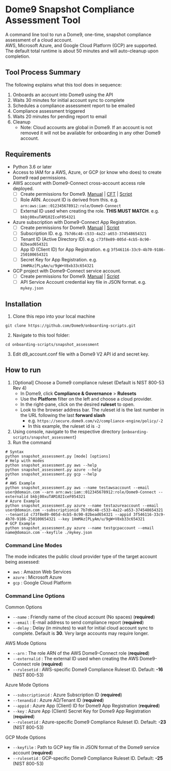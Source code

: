 # **Dome9 Snapshot Compliance Assessment Tool** #
A command line tool to run a Dome9, one-time, snapshot compliance assessment of a cloud account.<br/>
AWS, Microsoft Azure, and Google Cloud Platform (GCP) are supported. The default total runtime is about 50 minutes and will auto-cleanup upon completion.

## Tool Process Summary ##
The following explains what this tool does in sequence:
1. Onboards an account into Dome9 using the API
2. Waits 30 minutes for initial account sync to complete 
3. Schedules a compliance assessment report to be emailed
4. Compliance assessment triggered 
5. Waits 20 minutes for pending report to email
6. Cleanup 
   * Note: Cloud accounts are global in Dome9. If an account is not removed it will not be available for onboarding in any other Dome9 account.

## Requirements ##
* Python 3.6 or later
* Access to IAM for a AWS, Azure, or GCP (or know who does) to create Dome9 read permissions.
* AWS account with Dome9-Connect cross-account access role deployed.
   *  [ ] Create permissions for Dome9. [Manual](https://helpcenter.dome9.com/hc/en-us/articles/360003994613-Onboard-an-AWS-Account) | [CFT](https://github.com/Dome9/onboarding-scripts/tree/master/AWS/cloudformation) | [Script](https://github.com/Dome9/onboarding-scripts/tree/master/AWS/cft_with_d9_api_automation)
   * [ ] Role ARN. Account ID is derived from this. e.g. ```arn:aws:iam::012345678912:role/Dome9-Connect```
   * [ ] External ID used when creating the role. **THIS MUST MATCH**. e.g. ```bkbj00xuTAM102IceF054321```
* Azure subscription with Dome9-Connect App Registration. 
   * [ ] Create permissions for Dome9. [Manual](https://helpcenter.dome9.com/hc/en-us/articles/360003994693-Onboard-an-Azure-Subscription-to-Dome9) | [Script](https://github.com/Dome9/onboarding-scripts/tree/master/Azure) 
   * [ ] Subscription ID. e.g. ```7b7d6c48-c533-4a22-a653-374548654321```
   * [ ] Tenant ID (Active Directory ID). e.g. ```c73f8e89-005d-4cb5-8c90-82bead654321```
   * [ ] App ID (Client ID) for App Registration.  e.g ```3f546116-33c9-4b70-9186-250100654321```
   * [ ] Secret Key for App Registration. e.g. ```1HmMAz[PLyAm/u/9gW+V8xb33c654321```
* GCP project with Dome9-Connect service account. 
   * [ ] Create permissions for Dome9. [Manual](https://helpcenter.dome9.com/hc/en-us/articles/360003962974-Onboard-a-Google-Cloud-Project-to-Dome9) | [Script](https://github.com/Dome9/onboarding-scripts/tree/master/GCP) 
   * [ ] API Service Account credential key file in JSON format. e.g. ```mykey.json```

## Installation ##
1. Clone this repo into your local machine

```git clone https://github.com/Dome9/onboarding-scripts.git```

2. Navigate to this tool folder:

```cd onboarding-scripts/snapshot_assessment```

3. Edit d9_account.conf file with a Dome9 V2 API id and secret key.


## How to run ##
1. [Optional] Choose a Dome9 compliance ruleset (Default is NIST 800-53 Rev 4)
   * In Dome9, click **Compliance & Governance**  > **Rulesets**
   * Use the **Platform** filter on the left and choose a cloud provider.
   * In the right-pane, click on the desired **ruleset** to open.
   * Look to the browser address bar. The ruleset id is the last number in the URL following the last **forward slash**
     *  e.g. ```https://secure.dome9.com/v2/compliance-engine/policy/-2``` 
     * In this  example, the ruleset id is ```-2```
2. Using console, navigate to the respective directory (`onboarding-scripts/snapshot_assessment`)
3. Run the command 
```
# Syntax
python snapshot_assessment.py [mode] [options] 
# Help with modes
python snapshot_assessment.py aws --help 
python snapshot_assessment.py azure --help 
python snapshot_assessment.py gcp --help 
#
# AWS Example
python snapshot_assessment.py aws --name testawsaccount --email user@domain.com --arn arn:aws:iam::012345678912:role/Dome9-Connect --externalid bkbj00xuTAM102IceF054321
# Azure Example
python snapshot_assessment.py azure --name testazureaccount --email user@domain.com --subscriptionid 7b7d6c48-c533-4a22-a653-374548654321 --tenantid c73f8e89-005d-4cb5-8c90-82bead654321 --appid 3f546116-33c9-4b70-9186-250100654321 --key 1HmMAz[PLyAm/u/9gW+V8xb33c654321
# GCP Example
python snapshot_assessment.py azure --name testgcpaccount --email name@domain.com --keyfile ./mykey.json
```
### Command Line Modes ###
The mode indicates the public cloud provider type of the target account being assessed:
* ```aws``` : Amazon Web Services
* ```azure``` : Microsoft Azure
* ```gcp``` : Google Cloud Platform

### Command Line Options ###
Common Options
* ```--name``` : Friendly name of the cloud account (No spaces) (**required**)
* ```--email``` : E-mail address to send compliance report (**required**)
* ```--delay``` : Delay (in minutes) to wait for initial cloud account sync to complete. Default is **30**. Very large accounts may require longer.

AWS Mode Options
* ```--arn``` : The role ARN of the AWS Dome9-Connect role (**required**)
* ```--externalid``` : The external ID used when creating the AWS Dome9-Connect role (**required**)
* ```--rulesetid``` : AWS-specific Dome9 Compliance Ruleset ID. Default: **-16** (NIST 800-53)

Azure Mode Options
* ```--subscriptionid``` : Azure Subscription ID (**required**)
* ```--tenandid``` : Azure AD/Tenant ID (**required**)
* ```--appid``` : Azure App (Client) ID for Dome9 App Registration (**required**)
* ```--key``` : Azure App (Client) Secret Key for Dome9 App Registration (**required**)
* ```--rulesetid``` : Azure-specific Dome9 Compliance Ruleset ID. Default: **-23** (NIST 800-53)

GCP Mode Options
* ```--keyfile``` : Path to GCP key file in JSON format of the Dome9 service account (**required**)
* ```--rulesetid``` : GCP-specific Dome9 Compliance Ruleset ID. Default: **-25** (NIST 800-53)

